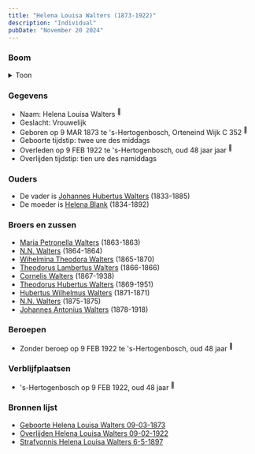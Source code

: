 ```yaml
---
title: "Helena Louisa Walters (1873-1922)"
description: "Individual"
pubDate: "November 20 2024"
---
```


### Boom
<details><summary>Toon</summary>

![test](https://www.plantuml.com/plantuml/svg/dPDFIyD04CNl-oa6FVHKQ1Fx9wKK6scieYAYYAUoISPcoMQtx6oG8ltkJctKOaN1sp8xRzzlth2dvANpTQK5bSgif9CLf38hbyxM9Z-psZhmJXhYApHU52f7o9JBDExEMAty6YgiKdIqAv57XzQlLoZsNisq989N0G2nTJcw-q9bfK6YyRYIoamc48gD42suVRSYiLCSNTf26kw3USqUlYPub9ejw0WamKMdqnb40CUpCEabCHkyFYlK-GR6erIcwqLglTSuca0tWEd3ENI7OGWjQi_vBRj4arhAYZqHbRNM2sdoHUOiKMhPcjKHN4-VM3pi7Oet7wXpr6Wan5gQyfDks66w99w5i_0Nkh3B1dTRkfD_qF5ibzCRLaV1BtZZqGlckJBBhLypJpzu1qqODEZ1iLRBmgzHQ_l2i1lHnDjkDnsYcUYhq2YviBsA-k9R65UsLYGFTXRruNFlVwSJDU4C_hUwP1P3Dmf-p4QSeidv0xm1)
</details>

### Gegevens
- Naam: Helena Louisa Walters <sup><a href="../s00125/" style="text-decoration:none" title="Geboorte Helena Louisa Walters 09-03-1873">:link:</a></sup>
- Geslacht: Vrouwelijk
- Geboren op 9 MAR 1873 te 's-Hertogenbosch, Orteneind Wijk C 352 <sup><a href="../s00125/" style="text-decoration:none" title="Geboorte Helena Louisa Walters 09-03-1873">:link:</a></sup>
- Geboorte tijdstip: twee ure des middags
- Overleden op 9 FEB 1922 te 's-Hertogenbosch, oud 48 jaar jaar <sup><a href="../s00134/" style="text-decoration:none" title="Overlijden Helena Louisa Walters 09-02-1922">:link:</a></sup>
- Overlijden tijdstip: tien ure des namiddags

### Ouders
- De vader is [Johannes Hubertus Walters](../i00079/) (1833-1885)
- De moeder is [Helena Blank](../i00080/) (1834-1892)

### Broers en zussen
- [Maria Petronella Walters](../i00090/) (1863-1863)
- [N.N. Walters](../i00091/) (1864-1864)
- [Wihelmina Theodora Walters](../i00092/) (1865-1870)
- [Theodorus Lambertus Walters](../i00093/) (1866-1866)
- [Cornelis Walters](../i00094/) (1867-1938)
- [Theodorus Hubertus Walters](../i00075/) (1869-1951)
- [Hubertus Wilhelmus Walters](../i00095/) (1871-1871)
- [N.N. Walters](../i00097/) (1875-1875)
- [Johannes Antonius Walters](../i00098/) (1878-1918)

### Beroepen
- Zonder beroep op 9 FEB 1922 te 's-Hertogenbosch, oud 48 jaar <sup><a href="../s00134/" style="text-decoration:none" title="Overlijden Helena Louisa Walters 09-02-1922">:link:</a></sup>

### Verblijfplaatsen
- 's-Hertogenbosch  op 9 FEB 1922, oud 48 jaar  <sup><a href="../s00134/" style="text-decoration:none" title="Overlijden Helena Louisa Walters 09-02-1922">:link:</a></sup>

### Bronnen lijst
- [Geboorte Helena Louisa Walters 09-03-1873](../s00125/)
- [Overlijden Helena Louisa Walters 09-02-1922](../s00134/)
- [Strafvonnis Helena Louisa Walters 6-5-1897](../s00240/)